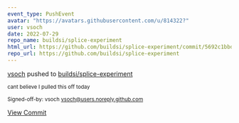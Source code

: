 ```yaml
---
event_type: PushEvent
avatar: "https://avatars.githubusercontent.com/u/814322?"
user: vsoch
date: 2022-07-29
repo_name: buildsi/splice-experiment
html_url: https://github.com/buildsi/splice-experiment/commit/5692c1bbde231821d05fc063d0a4e4699b211ae0
repo_url: https://github.com/buildsi/splice-experiment
---
```


<a href='https://github.com/vsoch' target='_blank'>vsoch</a> pushed to <a href='https://github.com/buildsi/splice-experiment' target='_blank'>buildsi/splice-experiment</a>

<small>cant believe I pulled this off today

Signed-off-by: vsoch <vsoch@users.noreply.github.com></small>

<a href='https://github.com/buildsi/splice-experiment/commit/5692c1bbde231821d05fc063d0a4e4699b211ae0' target='_blank'>View Commit</a>
